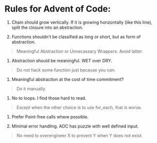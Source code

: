 # Rules for Advent of Code:

1. Chain should grow vertically. If it is growing horizontally (like this line), split the closure into an abstraction.

1. Functions shouldn't be classified as long or short, but as form of abstraction.
  > Meaningful Abstraction or Unnecassary Wrappers. Avoid latter.

1. Abstraction should be meaningful. WET over DRY.
  > Do not hack some function just because you can.

1. Meaningful abstraction at the cost of time commitment?
  > Do it manually.

1. No to loops. I find those hard to read.
  > Except when the other choice is to use for_each, that is worse.

1. Prefer Point-free calls where possible.

1. Minimal error handling. AOC has puzzle with well defined input.
  > No need to overengineer X to prevent Y when Y does not exist.

